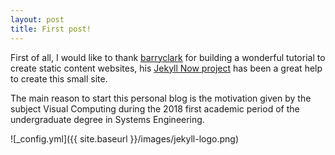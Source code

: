 ```yaml
---
layout: post
title: First post!
---
```


First of all, I would like to thank [barryclark](https://github.com/barryclark) for building a wonderful tutorial to create static content websites, his [Jekyll Now project](https://github.com/barryclark/jekyll-now) has been a great help to create this small site.

The main reason to start this personal blog is the motivation given by the subject Visual Computing during the 2018 first academic period of the undergraduate degree in Systems Engineering.

![_config.yml]({{ site.baseurl }}/images/jekyll-logo.png)